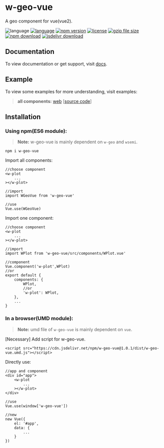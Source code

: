 # w-geo-vue
A geo component for vue(vue2).

![language](https://img.shields.io/badge/language-JavaScript-orange.svg) 
[![language](https://img.shields.io/badge/vue-2.x-brightgreen.svg)](https://github.com/vuejs/vue) 
[![npm version](http://img.shields.io/npm/v/w-geo-vue.svg?style=flat)](https://npmjs.org/package/w-geo-vue) 
[![license](https://img.shields.io/npm/l/w-geo-vue.svg?style=flat)](https://npmjs.org/package/w-geo-vue) 
[![gzip file size](http://img.badgesize.io/yuda-lyu/w-geo-vue/master/dist/w-geo-vue.umd.js.svg?compression=gzip)](https://github.com/yuda-lyu/w-geo-vue)
[![npm download](https://img.shields.io/npm/dt/w-geo-vue.svg)](https://npmjs.org/package/w-geo-vue) 
[![jsdelivr download](https://img.shields.io/jsdelivr/npm/hm/w-geo-vue.svg)](https://www.jsdelivr.com/package/npm/w-geo-vue)

## Documentation
To view documentation or get support, visit [docs](https://yuda-lyu.github.io/w-geo-vue/global.html).

## Example
To view some examples for more understanding, visit examples:

> **all components:** [web](//yuda-lyu.github.io/w-geo-vue/examples/app.html) [[source code](https://github.com/yuda-lyu/w-geo-vue/blob/master/docs/examples/app.html)]

## Installation
### Using npm(ES6 module):
> **Note:** w-geo-vue is mainly dependent on `w-geo` and `wsemi`.

```alias
npm i w-geo-vue
```
Import all components:
```alias
//choose component
<w-plot
    ...
></w-plot>

//import
import WGeoVue from 'w-geo-vue'

//use
Vue.use(WGeoVue)
```
Import one component:
```alias
//choose component
<w-plot
    ...
></w-plot>

//import
import WPlot from 'w-geo-vue/src/components/WPlot.vue'

//component
Vue.component('w-plot',WPlot)
//or
export default {
    components: {
        WPlot,
        //or
        'w-plot': WPlot,
    },
    ...
}
```

### In a browser(UMD module):
> **Note:** umd file of `w-geo-vue` is mainly dependent on `vue`.

[Necessary] Add script for w-geo-vue.
```alias
<script src="https://cdn.jsdelivr.net/npm/w-geo-vue@1.0.1/dist/w-geo-vue.umd.js"></script>
```
Directly use:
```alias
//app and component
<div id="app">
    <w-plot
        ...
    ></w-plot>
</div>

//use
Vue.use(window['w-geo-vue'])

//new
new Vue({
    el: '#app',
    data: {
        ...
    }
})
```